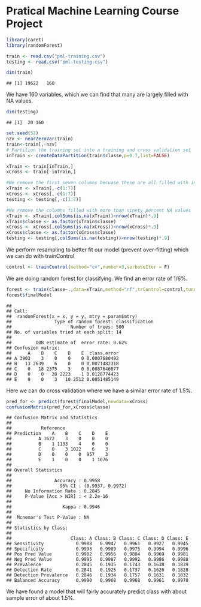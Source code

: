 Pratical Machine Learning Course Project
========================================


```r
library(caret)
library(randomForest)
```


```r
train <- read.csv("pml-training.csv")
testing <- read.csv("pml-testing.csv")
```


```r
dim(train)
```

```
## [1] 19622   160
```
We have 160 variables, which we can find that many are largely filled with NA values.

```r
dim(testing)
```

```
## [1]  20 160
```


```r
set.seed(52)
nzv <- nearZeroVar(train)
train<-train[,-nzv]
# Partition the training set into a training and cross validation set
inTrain <- createDataPartition(train$classe,p=0.7,list=FALSE)

xTrain <- train[inTrain,]
xCross <- train[-inTrain,]
```


```r
#We remove the first seven columns becuase these are all filled with information that is irrelevant to our analysis (username, time)
xTrain <- xTrain[,-c(1:7)]
xCross <- xCross[,-c(1:7)]
testing <- testing[,-c(1:7)]

#We remove the columns filled with more than ninety percent NA values
xTrain <- xTrain[,colSums(is.na(xTrain))<nrow(xTrain)*.9]
xTrain$classe <- as.factor(xTrain$classe)
xCross <- xCross[,colSums(is.na(xCross))<nrow(xCross)*.9]
xCross$classe <- as.factor(xCross$classe)
testing <- testing[,colSums(is.na(testing))<nrow(testing)*.9]
```

We perform resampling to better fit our model (prevent over-fitting) which we can do with trainControl

```r
control <- trainControl(method="cv",number=3,verboseIter = F)
```
We are doing random forest for classifying. We find an error rate of 1/6%.

```r
forest <- train(classe~.,data=xTrain,method="rf",trControl=control,tuneLength=5)
forest$finalModel
```

```
## 
## Call:
##  randomForest(x = x, y = y, mtry = param$mtry) 
##                Type of random forest: classification
##                      Number of trees: 500
## No. of variables tried at each split: 14
## 
##         OOB estimate of  error rate: 0.62%
## Confusion matrix:
##      A    B    C    D    E  class.error
## A 3903    3    0    0    0 0.0007680492
## B   13 2639    6    0    0 0.0071482318
## C    0   18 2375    3    0 0.0087646077
## D    0    0   28 2223    1 0.0128774423
## E    0    0    3   10 2512 0.0051485149
```
Here we can do cross validation where we have a similar error rate of 1.5%.

```r
pred_for <- predict(forest$finalModel,newdata=xCross)
confusionMatrix(pred_for,xCross$classe)
```

```
## Confusion Matrix and Statistics
## 
##           Reference
## Prediction    A    B    C    D    E
##          A 1672    3    0    0    0
##          B    1 1133    4    0    0
##          C    0    3 1022    6    3
##          D    0    0    0  957    3
##          E    1    0    0    1 1076
## 
## Overall Statistics
##                                           
##                Accuracy : 0.9958          
##                  95% CI : (0.9937, 0.9972)
##     No Information Rate : 0.2845          
##     P-Value [Acc > NIR] : < 2.2e-16       
##                                           
##                   Kappa : 0.9946          
##                                           
##  Mcnemar's Test P-Value : NA              
## 
## Statistics by Class:
## 
##                      Class: A Class: B Class: C Class: D Class: E
## Sensitivity            0.9988   0.9947   0.9961   0.9927   0.9945
## Specificity            0.9993   0.9989   0.9975   0.9994   0.9996
## Pos Pred Value         0.9982   0.9956   0.9884   0.9969   0.9981
## Neg Pred Value         0.9995   0.9987   0.9992   0.9986   0.9988
## Prevalence             0.2845   0.1935   0.1743   0.1638   0.1839
## Detection Rate         0.2841   0.1925   0.1737   0.1626   0.1828
## Detection Prevalence   0.2846   0.1934   0.1757   0.1631   0.1832
## Balanced Accuracy      0.9990   0.9968   0.9968   0.9961   0.9970
```
We have found a model that will fairly accurately predict class with about sample error of about 1.5%.
